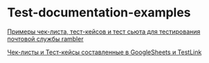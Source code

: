 # Test-documentation-examples

[Примеры чек-листа, тест-кейсов и тест сьюта для тестирования почтовой службы rambler](https://docs.google.com/spreadsheets/d/1xGqCfeo2bpXO-U61iXRA1fqZv6Sa-2xY8Mz8u_4CCgM/edit?usp=sharing)

[Чек-листы и Тест-кейсы составленные в GoogleSheets и TestLink](https://docs.google.com/spreadsheets/d/1hHsnR_DWLeNU2835WXmLkP4NCeU1G9ItkKqzOHJswwE/edit?usp=sharing)
